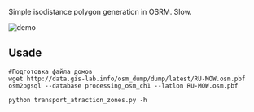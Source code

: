Simple isodistance polygon generation in OSRM. Slow.

![demo](
https://github.com/nextgis/data_processing_scripts/raw/master/OSRM_distances/animation200.gif)

## Usade

```
#Подготовка файла домов
wget http://data.gis-lab.info/osm_dump/dump/latest/RU-MOW.osm.pbf
osm2pgsql --database processing_osm_ch1 --latlon RU-MOW.osm.pbf

python transport_atraction_zones.py -h

```
